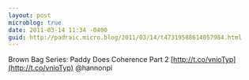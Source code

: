 ```yaml
---
layout: post
microblog: true
date: 2011-03-14 11:34 -0400
guid: http://padraic.micro.blog/2011/03/14/t47319588614057984.html
---
```

Brown Bag Series: Paddy Does Coherence Part 2 [http://t.co/vnioTyp](http://t.co/vnioTyp) @hannonpi
